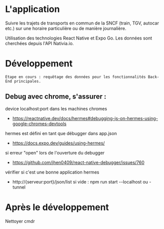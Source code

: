 # L'application
Suivre les trajets de transports en commun de la SNCF (train, TGV, autocar etc.) sur une horaire particulière ou de manière journalière.

Utilisation des technologies React Native et Expo Go. Les données sont cherchées depuis l'API Nativia.io.

# Développement
>>>
	Etape en cours : requêtage des données pour les fonctionnalités Back-End principales.
>>>

## Debug avec chrome, s'assurer : 

device localhost:port dans les machines chromes
- https://reactnative.dev/docs/hermes#debugging-js-on-hermes-using-google-chromes-devtools

hermes est défini en tant que débugger dans app.json
- https://docs.expo.dev/guides/using-hermes/

si erreur "open" lors de l'ouverture du debugger
- https://github.com/jhen0409/react-native-debugger/issues/760

vérifier si c'est une bonne application hermes
- http://{serveur:port}/json/list
si vide : npm run start --localhost ou -tunnel

# Après le développement
Nettoyer cmdr